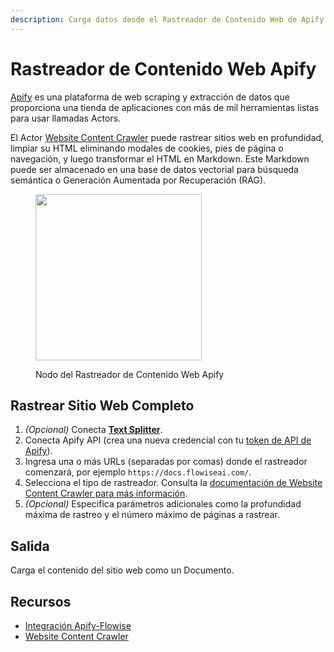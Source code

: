 ```yaml
---
description: Carga datos desde el Rastreador de Contenido Web de Apify.
---
```


# Rastreador de Contenido Web Apify

[Apify](https://apify.com/) es una plataforma de web scraping y extracción de datos que proporciona una tienda de aplicaciones con más de mil herramientas listas para usar llamadas Actors.

El Actor [Website Content Crawler](https://apify.com/apify/website-content-crawler) puede rastrear sitios web en profundidad, limpiar su HTML eliminando modales de cookies, pies de página o navegación, y luego transformar el HTML en Markdown. Este Markdown puede ser almacenado en una base de datos vectorial para búsqueda semántica o Generación Aumentada por Recuperación (RAG).

<figure><img src="../../../.gitbook/assets/image--2---1---1---1---1---1---1---1---1---1---1---1---1---1---1-.png" alt="" width="266"><figcaption><p>Nodo del Rastreador de Contenido Web Apify</p></figcaption></figure>

## Rastrear Sitio Web Completo

1. _(Opcional)_ Conecta [**Text Splitter**](../text-splitters/).
2. Conecta Apify API (crea una nueva credencial con tu [token de API de Apify](https://my.apify.com/account#/integrations)).
3. Ingresa una o más URLs (separadas por comas) donde el rastreador comenzará, por ejemplo `https://docs.flowiseai.com/`.
4. Selecciona el tipo de rastreador. Consulta la [documentación de Website Content Crawler para más información](https://apify.com/apify/website-content-crawler/input-schema#crawlerType).
5. _(Opcional)_ Especifica parámetros adicionales como la profundidad máxima de rastreo y el número máximo de páginas a rastrear.

## Salida

Carga el contenido del sitio web como un Documento.

## Recursos

* [Integración Apify-Flowise](https://docs.apify.com/platform/integrations/flowise)
* [Website Content Crawler](https://apify.com/apify/website-content-crawler)
